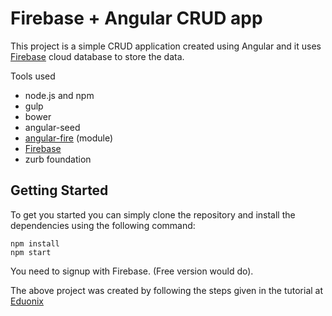 # Firebase + Angular CRUD app

This project is a simple CRUD application created using Angular and it uses [Firebase](https://www.firebase.com/) cloud database to store the data.

Tools used
- node.js and npm
- gulp
- bower
- angular-seed
- [angular-fire](https://www.firebase.com/docs/web/libraries/angular/) (module)
- [Firebase](https://www.firebase.com/)
- zurb foundation

## Getting Started

To get you started you can simply clone the repository and install the dependencies using the following command:
```
npm install
npm start
```

You need to signup with Firebase. (Free version would do).

The above project was created by following the steps given in the tutorial at [Eduonix](https://www.udemy.com/learn-angularjs-development/)